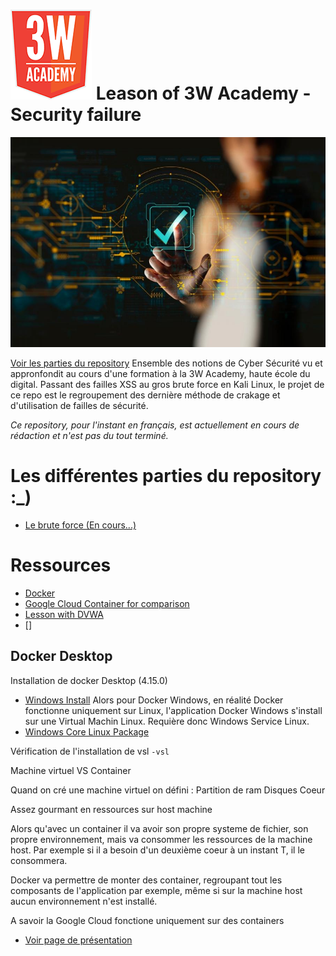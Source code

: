 # ![Logo 3WA](assets/picture/3wa-logo.png) Leason of 3W Academy - Security failure

![Bureau Veritas Landing Cover Cybersecurity](assets/picture/bureau_veritas_cybersecurity_landing_cover.jpeg)

[Voir les parties du repository](#parts)
Ensemble des notions de Cyber Sécurité vu et appronfondit au cours d'une formation à la 3W Academy, haute école du digital.
Passant des failles XSS au gros brute force en Kali Linux, le projet de ce repo est le regroupement des dernière méthode de crakage et d'utilisation de failles de sécurité.

*Ce repository, pour l'instant en français, est actuellement en cours de rédaction et n'est pas du tout terminé.*



# <a id="parts"> Les différentes parties du repository :_)

- [Le brute force (En cours...)](./brute_force)



# Ressources
- [Docker](./docker.md)
- [Google Cloud Container for comparison](./google_cloud_container.md)
- [Lesson with DVWA](./cyber_security_failure.md)
- []




## Docker Desktop

Installation de docker Desktop (4.15.0)
- [Windows Install](https://docs.docker.com/desktop/install/windows-install/)
Alors pour Docker Windows, en réalité Docker fonctionne uniquement sur Linux, l'application Docker Windows s'install sur une Virtual Machin Linux. Requière donc Windows Service Linux.
- [Windows Core Linux Package](https://wslstorestorage.blob.core.windows.net/wslblob/wsl_update_x64.msi)


Vérification de l'installation de vsl
`-vsl`

Machine virtuel VS Container 

Quand on cré une machine virtuel on défini :
Partition de ram 
Disques
Coeur 

Assez gourmant en ressources sur host machine

Alors qu'avec un container il va avoir son propre systeme de fichier, son propre environnement, mais va consommer les ressources de la machine host.
Par exemple si il a besoin d'un deuxième coeur à un instant T, il le consommera.

Docker va permettre de monter des container, regroupant tout les composants de l'application par exemple, même si sur la machine host aucun environnement n'est installé.

A savoir la Google Cloud fonctione uniquement sur des containers 
- [Voir page de présentation](https://cloud.google.com/containers?hl=fr)

